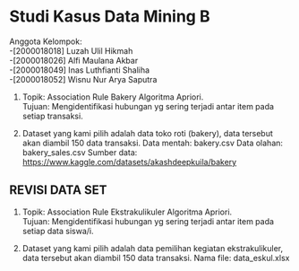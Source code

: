# Studi Kasus Data Mining B

Anggota Kelompok:   
-[2000018018] Luzah Ulil Hikmah    
-[2000018026] Alfi Maulana Akbar   
-[2000018049] Inas Luthfianti Shaliha   
-[2000018052] Wisnu Nur Arya Saputra  

1. Topik: Association Rule Bakery Algoritma Apriori.   
   Tujuan: Mengidentifikasi hubungan yg sering terjadi antar item pada setiap transaksi.

2. Dataset yang kami pilih adalah data toko roti (bakery), data tersebut akan diambil 150 data transaksi.
   Data mentah: bakery.csv
   Data olahan: bakery_sales.csv
   Sumber data: https://www.kaggle.com/datasets/akashdeepkuila/bakery
   
## REVISI DATA SET
1. Topik: Association Rule Ekstrakulikuler Algoritma Apriori.   
   Tujuan: Mengidentifikasi hubungan yg sering terjadi antar item pada setiap data siswa/i.
   
2. Dataset yang kami pilih adalah data pemilihan kegiatan ekstrakulikuler, data tersebut akan diambil 150 data transaksi.
   Nama file: data_eskul.xlsx
